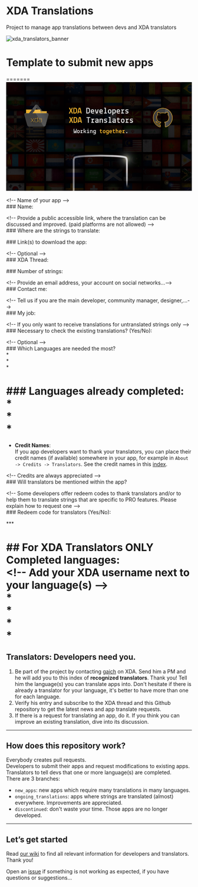 # XDA Translations
Project to manage app translations between devs and XDA translators  

![xda_translators_banner](../master/_banner.png)

# Template to submit new apps
=======
![xda_translators_banner](https://github.com/Primokorn/XDA_Translations/blob/master/_banner.png?raw=true)


\<!-- Name of your app -->  
\### Name:   

\<!-- Provide a public accessible link, where the translation can be discussed and improved. (paid platforms are not allowed) -->  
\### Where are the strings to translate:  
  
  
\### Link(s) to download the app:  
  
  
\<!-- Optional -->  
\### XDA Thread:  
  
  
\### Number of strings: 
  
  
\<!-- Provide an email address, your account on social networks...-->  
\### Contact me:  
  
  
\<!-- Tell us if you are the main developer, community manager, designer,...-->  
\### My job:  
  
  
\<!-- If you only want to receive translations for untranslated strings only -->  
\### Necessary to check the existing translations? (Yes/No):  
  
  
\<!-- Optional -->  
\### Which Languages are needed the most?  
\*  
\*  
\*  

\### Languages already completed:  
\*  
\*  
\*  
=======
* **Credit Names**:  
If you app developers want to thank your translators, you can place their credit names (if available) somewhere in your app, for example in `About -> Credits -> Translators`. See the credit names in this [index](https://forum.xda-developers.com/showpost.php?p=35963995&postcount=2).


\<!-- Credits are always appreciated -->  
\### Will translators be mentioned within the app?  
  
  
\<!-- Some developers offer redeem codes to thank translators and/or to help them to translate strings that are specific to PRO features. Please explain how to request one -->  
\### Redeem code for translators (Yes/No):  
  
  
\***


\## For XDA Translators ONLY  
Completed languages:  
\<!-- Add your XDA username next to your language(s) -->  
\*  
\*  
\*  
\*  
=======
## Translators: Developers need you.
1. Be part of the project by contacting [gaich](https://forum.xda-developers.com/member.php?u=4563466) on XDA. Send him a PM and he will add you to this index of **recognized translators**. Thank you!
Tell him the language(s) you can translate apps into. Don't hesitate if there is already a translator for your language, it's better to have more than one for each language.
2. Verify his entry and subscribe to the XDA thread and this Github repository to get the latest news and app translate requests.
3. If there is a request for translating an app, do it. If you think you can improve an existing translation, dive into its discussion.  

***

## How does this repository work?
Everybody creates pull requests.  
Developers to submit their apps and request modifications to existing apps. Translators to tell devs that one or more language(s) are completed.  
There are 3 branches:  
* `new_apps`: new apps which require many translations in many languages.  
* `ongoing_translations`: apps where strings are translated (almost) everywhere. Improvements are appreciated.  
* `discontinued`: don't waste your time. Those apps are no longer developed.  

***

## Let’s get started
Read [our wiki](https://github.com/Primokorn/XDA_Translations/wiki) to find all relevant information for developers and translators.
Thank you!  

Open an [issue](https://github.com/Primokorn/XDA_Translations/issues) if something is not working as expected, if you have questions or suggestions...

